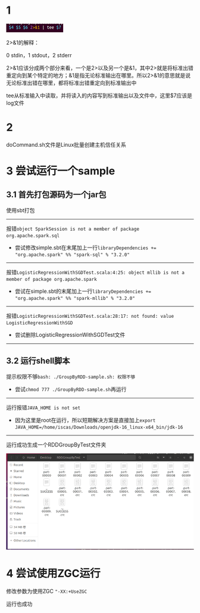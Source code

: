 # 1 

![image-20211120144320077](https://raw.githubusercontent.com/liang636600/cloudImg/master/images/image-20211120144320077.png)

2>&1的解释：

0 stdin，1 stdout，2 stderr

2>&1应该分成两个部分来看，一个是2>以及另一个是&1，其中2>就是将标准出错重定向到某个特定的地方；&1是指无论标准输出在哪里。所以2>&1的意思就是说无论标准出错在哪里，都将标准出错重定向到标准输出中

tee从标准输入中读取，并将读入的内容写到标准输出以及文件中，这里$7应该是log文件

# 2

doCommand.sh文件是Linux批量创建主机信任关系

# 3 尝试运行一个sample

## 3.1 首先打包源码为一个jar包

使用sbt打包

---


报错`object SparkSession is not a member of package org.apache.spark.sql`

* 尝试修改simple.sbt在末尾加上一行`libraryDependencies += "org.apache.spark" %% "spark-sql" % "3.2.0"`

---

报错`LogisticRegressionWithSGDTest.scala:4:25: object mllib is not a member of package org.apache.spark`

* 尝试在simple.sbt的末尾加上一行`libraryDependencies += "org.apache.spark" %% "spark-mllib" % "3.2.0"`

---

报错`LogisticRegressionWithSGDTest.scala:28:17: not found: value LogisticRegressionWithSGD`

* 尝试删除LogisticRegressionWithSGDTest文件

---

## 3.2 运行shell脚本

提示权限不够`bash: ./GroupByRDD-sample.sh: 权限不够`

* 尝试`chmod 777 ./GroupByRDD-sample.sh`再运行

---

运行报错`JAVA_HOME is not set`

* 因为这里是root在运行，所以短期解决方案是直接加上`export JAVA_HOME=/home/iscas/Downloads/openjdk-16_linux-x64_bin/jdk-16`

---

运行成功生成一个RDDGroupByTest文件夹

![image-20211120164905120](https://raw.githubusercontent.com/liang636600/cloudImg/master/images/image-20211120164905120.png)

# 4 尝试使用ZGC运行

修改参数为使用ZGC `"-XX:+UseZGC`

运行也成功





